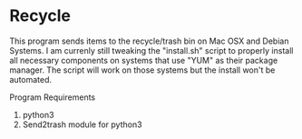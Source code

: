 # Recycle

This program sends items to the recycle/trash bin on Mac OSX and Debian Systems.
I am currenly still tweaking the "install.sh" script to properly install all necessary
components on systems that use "YUM" as their package manager. The script will work on those systems
but the install won't be automated.

Program Requirements
1. python3
2. Send2trash module for python3

